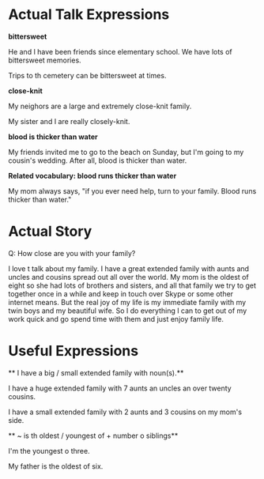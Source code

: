 # Actual Talk Expressions

**bittersweet**

He and I have been friends since elementary school. We have lots of bittersweet memories.

Trips to th cemetery can be bittersweet at times.

**close-knit**

My neighors are a large and extremely close-knit family.

My sister and I are really closely-knit.

**blood is thicker than water**

My friends invited me to go to the beach on Sunday, but I'm going to my cousin's wedding. After all, blood is thicker than 
water.

**Related vocabulary: blood runs thicker than water**

My mom always says, "if you ever need help, turn to your family. Blood runs thicker than water."

# Actual Story

Q: How close are you with your family?

I love t talk about my family. I have a great extended family with aunts and uncles and cousins spread out all over the world. 
My mom is the oldest of eight  so she had lots of brothers and sisters, and all that family we try to get together once in a 
while and keep in touch over Skype or some other internet means. But the real joy of my life is my immediate family with my 
twin boys and my beautiful wife. So I do everything I can to get out of my work quick and go spend time with them and just 
enjoy family life. 

# Useful Expressions

** I have a big / small extended family with noun(s).**

I have a huge extended family with 7 aunts an uncles an over twenty cousins.

I have a small extended family with 2 aunts and 3 cousins on my mom's side.

** ~ is th oldest / youngest of + number o siblings**

I'm the youngest o three.

My father is the oldest of six.




